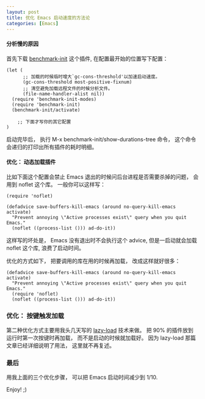 ```yaml
---
layout: post
title: 优化 Emacs 启动速度的方法论
categories: [Emacs]
---
```


#### 分析慢的原因
首先下载 [benchmark-init](https://github.com/dholm/benchmark-init-el) 这个插件,
在配置最开始的位置写下配置：

```elisp
(let (
      ;; 加载的时候临时增大`gc-cons-threshold'以加速启动速度。
      (gc-cons-threshold most-positive-fixnum)
      ;; 清空避免加载远程文件的时候分析文件。
      (file-name-handler-alist nil))
  (require 'benchmark-init-modes)
  (require 'benchmark-init)
  (benchmark-init/activate)

    ;; 下面才写你的其它配置
)
```

启动完毕后， 执行 M-x benchmark-init/show-durations-tree 命令， 这个命令会递归的打印出所有插件的耗时明细。

#### 优化： 动态加载插件
比如下面这个配置会禁止 Emacs 退出的时候问后台进程是否需要杀掉的问题， 会用到 noflet 这个库。
一般你可以这样写：

```elisp
(require 'noflet)

(defadvice save-buffers-kill-emacs (around no-query-kill-emacs activate)
  "Prevent annoying \"Active processes exist\" query when you quit Emacs."
  (noflet ((process-list ())) ad-do-it))
```

这样写的坏处是， Emacs 没有退出时不会执行这个 advice, 但是一启动就会加载 noflet 这个库, 浪费了启动时间。

优化的方式如下， 把要调用的库在用的时候再加载， 改成这样就好很多：

```elisp
(defadvice save-buffers-kill-emacs (around no-query-kill-emacs activate)
  "Prevent annoying \"Active processes exist\" query when you quit Emacs."
  (require 'noflet)
  (noflet ((process-list ())) ad-do-it))
```

### 优化： 按键触发加载
第二种优化方式主要用我头几天写的 [lazy-load](https://manateelazycat.github.io/2019/05/05/lazy-load.html) 技术来做。
把 90% 的插件放到运行时第一次按键时再加载， 而不是启动的时候就加载好。
因为 lazy-load 那篇文章已经详细说明了用法， 这里就不再复述。

### 最后
用我上面的三个优化步骤， 可以把 Emacs 启动时间减少到 1/10.

Enjoy! ;)
